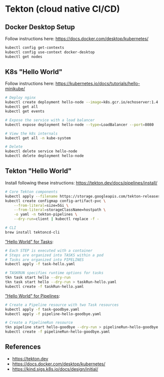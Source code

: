 # Tekton (cloud native CI/CD)

## Docker Desktop Setup

Follow instructions here: <https://docs.docker.com/desktop/kubernetes/>

```bash
kubectl config get-contexts
kubectl config use-context docker-desktop
kubectl get nodes
```

## K8s "Hello World"

Follow instructions here: <https://kubernetes.io/docs/tutorials/hello-minikube/>

```bash
# Deploy nginx
kubectl create deployment hello-node --image=k8s.gcr.io/echoserver:1.4
kubectl get all
kubectl get events

# Expose the service with a load balancer
kubectl expose deployment hello-node --type=LoadBalancer --port=8080

# View the k8s internals
kubectl get all -n kube-system

# Delete
kubectl delete service hello-node
kubectl delete deployment hello-node
```

## Tekton "Hello World"

Install following these instructions: <https://tekton.dev/docs/pipelines/install/>

```bash
# Core Tekton components
kubectl apply --filename https://storage.googleapis.com/tekton-releases/pipeline/latest/release.yaml
kubectl create configmap config-artifact-pvc \
    --from-literal=size=5Gi \
    --from-literal=storageClassName=hostpath \
    -o yaml -n tekton-pipelines \
    --dry-run=client | kubectl replace -f -

# CLI
brew install tektoncd-cli
```

["Hello World" for Tasks](https://tekton.dev/docs/getting-started/):

```bash
# Each STEP is executed with a container
# Steps are organized into TASKS within a pod
# Tasks are organized into PIPELINES
kubectl apply -f task-hello.yaml

# TASKRUN specifies runtime options for tasks
tkn task start hello --dry-run
tkn task start hello --dry-run > taskRun-hello.yaml
kubectl create -f taskRun-hello.yaml
```

["Hello World" for Pipelines](https://tekton.dev/docs/getting-started/pipelines/):

```bash
# Create a Pipeline resource with two Task resources
kubectl apply -f task-goodbye.yaml
kubectl apply -f pipeline-hello-goodbye.yaml

# Create a PipelineRun resource
tkn pipeline start hello-goodbye --dry-run > pipelineRun-hello-goodbye.yaml
kubectl create -f pipelineRun-hello-goodbye.yaml
```

## References

- <https://tekton.dev>
- <https://docs.docker.com/desktop/kubernetes/>
- <https://kind.sigs.k8s.io/docs/design/initial/>

<!--
TODO:
- try installing operators?
- <https://github.com/tektoncd/pipeline/blob/release-v0.33.x/docs/tutorial.md>
-->